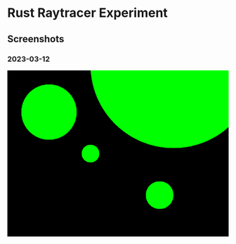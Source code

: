 Rust Raytracer Experiment
===

## Screenshots

### 2023-03-12

![2023-03-12](.github/screenshots/2023-03-12.png)
